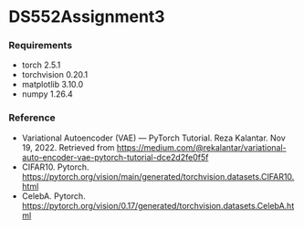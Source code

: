 # DS552Assignment3

### Requirements
- torch 2.5.1
- torchvision 0.20.1
- matplotlib 3.10.0
- numpy 1.26.4

### Reference
- Variational Autoencoder (VAE) — PyTorch Tutorial. Reza Kalantar. Nov 19, 2022. Retrieved from https://medium.com/@rekalantar/variational-auto-encoder-vae-pytorch-tutorial-dce2d2fe0f5f
- CIFAR10. Pytorch. https://pytorch.org/vision/main/generated/torchvision.datasets.CIFAR10.html
- CelebA. Pytorch. https://pytorch.org/vision/0.17/generated/torchvision.datasets.CelebA.html

